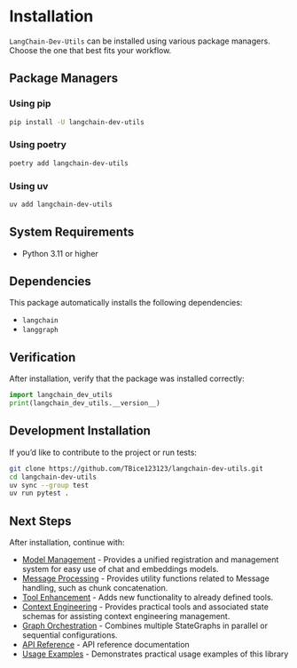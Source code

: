 # Installation

`LangChain-Dev-Utils` can be installed using various package managers. Choose the one that best fits your workflow.

## Package Managers

### Using pip

```bash
pip install -U langchain-dev-utils
```

### Using poetry

```bash
poetry add langchain-dev-utils
```

### Using uv

```bash
uv add langchain-dev-utils
```

## System Requirements

- Python 3.11 or higher

## Dependencies

This package automatically installs the following dependencies:

- `langchain`
- `langgraph`

## Verification

After installation, verify that the package was installed correctly:

```python
import langchain_dev_utils
print(langchain_dev_utils.__version__)
```

## Development Installation

If you’d like to contribute to the project or run tests:

```bash
git clone https://github.com/TBice123123/langchain-dev-utils.git
cd langchain-dev-utils
uv sync --group test
uv run pytest .
```

## Next Steps

After installation, continue with:

- [Model Management](./model-management.md) - Provides a unified registration and management system for easy use of chat and embeddings models.
- [Message Processing](./message-processing.md) - Provides utility functions related to Message handling, such as chunk concatenation.
- [Tool Enhancement](./tool-enhancement.md) - Adds new functionality to already defined tools.
- [Context Engineering](./context-engineering.md) - Provides practical tools and associated state schemas for assisting context engineering management.
- [Graph Orchestration](./graph-orchestration.md) - Combines multiple StateGraphs in parallel or sequential configurations.
- [API Reference](./api-reference.md) - API reference documentation
- [Usage Examples](./example.md) - Demonstrates practical usage examples of this library
